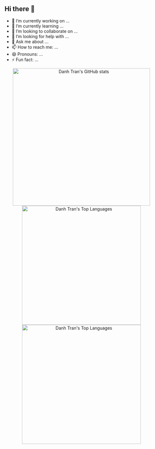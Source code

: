 ## Hi there 👋

- 🔭 I’m currently working on ...
- 🌱 I’m currently learning ...
- 👯 I’m looking to collaborate on ...
- 🤔 I’m looking for help with ...
- 💬 Ask me about ...
- 📫 How to reach me: ...
- 😄 Pronouns: ...
- ⚡ Fun fact: ...

<div align="center">
  <a href="https://github.com/congdanh1608">
    <img
      width="450"
      src="https://github-readme-stats-eight-gamma-39.vercel.app/api?username=congdanh1608&show_icons=true&theme=tokyonight"
      alt="Danh Tran's GitHub stats"
    />
  </a>
  <a href="https://github.com/congdanh1608">
    <img
      width="390"
      src="https://github-readme-stats-eight-gamma-39.vercel.app/top-langs?username=congdanh1608&layout=compact&theme=tokyonight&card_width=400"
      alt="Danh Tran's Top Languages"
    />
  </a>

  
  <a href="https://github.com/congdanh1608">
 <img
      width="390"
      src="https://github-readme-stats-eight-gamma-39.vercel.app/api?username=congdanh1608&show_icons=true&theme=tokyonight"
      alt="Danh Tran's Top Languages"
    />
      </a>
</div>

